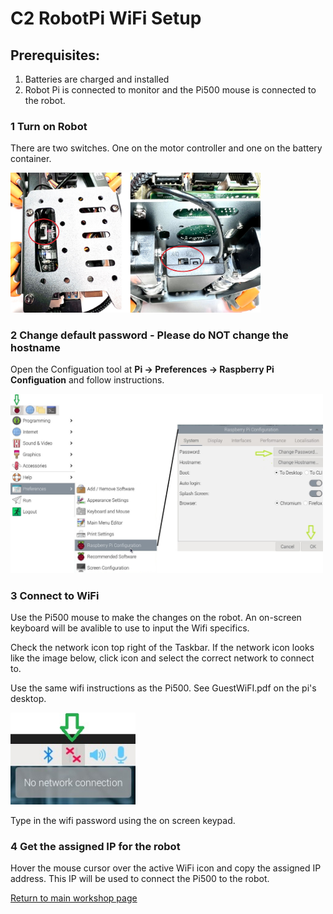 # **C2 RobotPi WiFi Setup**

## Prerequisites:

  1. Batteries are charged and installed
  1. Robot Pi is connected to monitor and the Pi500 mouse is connected to the robot.
   
### 1 Turn on Robot

   There are two switches. One on the motor controller and one on the battery container.
   
   <img src="/zzimages/RoobotOnOff.jpg" width="400" > 


### 2 Change default password - Please do NOT change the hostname

   Open the Configuation tool at **Pi -> Preferences -> Raspberry Pi Configuation** and follow instructions.   
   
   <img src="/zzimages/PiConfigPW.jpg" width="500" > 

### 3 Connect to WiFi

   Use the Pi500 mouse to make the changes on the robot. An on-screen keyboard will be avalible to use to input the Wifi specifics. 

   Check the network icon top right of the Taskbar. If the network icon looks like the image below, click icon and select the correct network to connect to.

   Use the same wifi instructions as the Pi500.  See GuestWiFI.pdf on the pi's desktop.

   <img src="/zzimages/wifisetup-01.jpg" width="200" > 

   Type in the wifi password using the on screen keypad.

### 4 Get the assigned IP for the robot

   Hover the mouse cursor over the active WiFi icon and copy the assigned IP address. This IP will be used to connect the Pi500 to the robot.   

[Return to main workshop page](/README.md)


    












